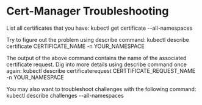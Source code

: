 # Cert-Manager Troubleshooting

List all certificates that you have:
kubectl get certificate --all-namespaces

Try to figure out the problem using describe command:
kubectl describe certificate CERTIFICATE_NAME -n YOUR_NAMESPACE

The output of the above command contains the name of the associated certificate request. Dig into more details using describe command once again:
kubectl describe certificaterequest CERTTIFICATE_REQUEST_NAME -n YOUR_NAMESPACE

You may also want to troubleshoot challenges with the following command:
kubectl describe challenges --all-namespaces
